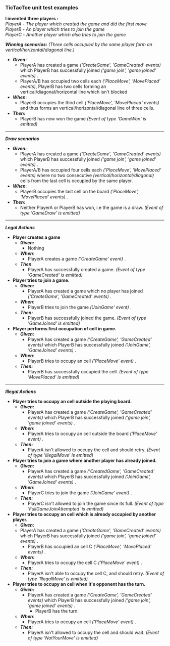 ### TicTacToe unit test examples
**I invented three players :**
<br>
*PlayerA* - _The player which created the game and did the first move_
<br>
*PlayerB* - _An player which tries to join the game_
<br>
*PlayerC* - _Another player which also tries to join the game_

***Winning scenarios:*** _(Three cells occupied by the same player form an vertical/horizontal/diagonal line.)_
* ***Given:*** 
	* PlayerA has created a game _('CreateGame', 'GameCreated' events)_ which PlayerB has successfully joined _('game join', 'game joined' events)_ .
	* PlayerA/B has occupied two cells each _('PlaceMove', 'MovePlaced' events)_, PlayerB has two cells forming an vertical/diagonal/horizontal line which isn't blocked
* ***When***:
	* PlayerB occupies the third cell _('PlaceMove', 'MovePlaced' events)_ and thus forms an vertical/horizontal/diagonal line of three cells.
* ***Then:***
	* PlayerB has now won the game _(Event of type 'GameWon' is emitted)_
	
---
***Draw scenarios***
* ***Given:*** 
	* PlayerA has created a game _('CreateGame', 'GameCreated' events)_ which PlayerB has successfully joined _('game join', 'game joined' events)_ .
	* PlayerA/B has occupied four cells each _('PlaceMove', 'MovePlaced' events)_ where no two consecutive _(vertical/horizontal/diagonal)_ cells from the last cell is occupied by the same player.
* ***When***:
	* PlayerB occupies the last cell on the board _('PlaceMove', 'MovePlaced' events)_ .
* ***Then:***
	* Neither PlayerA or PlayerB has won, i.e the game is a draw. _(Event of type 'GameDraw' is emitted)_
	
---
***Legal Actions***
- **Player creates a game**
	* ***Given:*** 
		* Nothing
	* ***When***:
		* PlayerA creates a game _('CreateGame' event)_ .
	* ***Then***:
		* PlayerA has successfully created a game. _(Event of type 'GameCreated' is emitted)_
- **Player tries to join a game.**
  * ***Given:*** 
      * PlayerA has created a game which no player has joined _('CreateGame', 'GameCreated' events)_ .
  * ***When***:
      * PlayerB tries to join the game _('JoinGame' event)_ .
  * ***Then:***
      * PlayerB has successfully joined the game. _(Event of type 'GameJoined' is emitted)_
- **Player performs first occupation of cell in game.**
  * ***Given:*** 
	* PlayerA has created a game _('CreateGame', 'GameCreated' events)_ which PlayerB has successfully joined _('JoinGame', 'GameJoined' events)_ .
  * ***When***:
      * PlayerB tries to occupy an cell _('PlaceMove' event)_ .
  * ***Then:***
      * PlayerB has successfully occupied the cell. _(Event of type 'MovePlaced' is emitted)_

---
***Illegal Actions***
- **Player tries to occupy an cell outside the playing board.**
  * ***Given:*** 
	* PlayerA has created a game _('CreateGame', 'GameCreated' events)_ which PlayerB has successfully joined _('game join', 'game joined' events)_ .
  * ***When***:
      * PlayerA tries to occupy an cell outside the board _('PlaceMove' event)_ .
  * ***Then:***
      * PlayerA isn't allowed to occupy the cell and should retry. _(Event of type 'IllegalMove' is emitted)_
- **Player tries to join a game where another player has already joined.**
  * ***Given:*** 
	* PlayerA has created a game _('CreatedGame', 'GameCreated' events)_ which PlayerB has successfully joined _('JoinGame', 'GameJoined' events)_ .
  * ***When***:
      * PlayerC tries to join the game  _('JoinGame' event)_ .
  * ***Then:***
      * PlayerC isn't allowed to join the game since its full. _(Event of type 'FullGameJoinAttempted' is emitted)_
- **Player tries to occupy an cell which is already occupied by another player.**
   * ***Given:*** 
	* PlayerA has created a game _('CreateGame', 'GameCreated' events)_ which PlayerB has successfully joined _('game join', 'game joined' events)_ .
      * PlayerB has occupied an cell C _('PlaceMove', 'MovePlaced' events)_ .
   * ***When:*** 
      * PlayerA tries to occupy the cell C _('PlaceMove' event)_ .
   * ***Then:*** 
      * PlayerA isn't able to occupy the cell C, and should retry. _(Event of type 'IllegalMove' is emitted)_
- **Player tries to occupy an cell when it's opponent has the turn.**
  * ***Given:*** 
	* PlayerA has created a game _('CreateGame', 'GameCreated' events)_ which PlayerB has successfully joined _('game join', 'game joined' events)_ .
      * PlayerB has the turn.
  * ***When***:
      * PlayerA tries to occupy an cell _('PlaceMove' event)_ .
  * ***Then:***
      * PlayerA isn't allowed to occupy the cell and should wait. _(Event of type 'NotYourMove' is emitted)_
